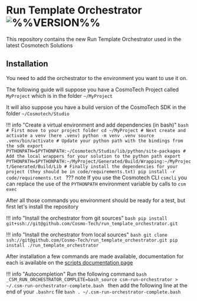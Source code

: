 # Run Template Orchestrator ![%%VERSION%%](https://img.shields.io/badge/%%VERSION%%-2e303e?style=for-the-badge)

This repository contains the new Run Template Orchestrator used in the latest Cosmotech Solutions

## Installation

You need to add the orchestrator to the environment you want to use it on.

The following guide will suppose you have a CosmoTech Project called `MyProject` which is in the folder `~/MyProject`

It will also suppose you have a build version of the CosmoTech SDK in the folder `~/Cosmotech/Studio`

!!! info "Create a virtual environment and add dependencies (in bash)"
    ```bash
    # First move to your project folder
    cd ~/MyProject
    # Next create and activate a venv (here .venv)
    python -m venv .venv
    source .venv/bin/activate
    # Update your python path with the bindings from the sdk
    export PYTHONPATH=$PYTHONPATH:~/Cosmotech/Studio/lib/python/site-packages
    # Add the local wrappers for your solution to the python path
    export PYTHONPATH=$PYTHONPATH:~/MyProject/Generated/Build/Wrapping:~/MyProject/Generated/Build/Lib
    # Finally install the dependencies for your project (they should be in code/requirements.txt)
    pip install -r code/requirements.txt
    ``` 
    ??? note
        If you use the Cosmotech CLI `csmcli` you can replace the use of the `PYTHONPATH` environment variable by calls to `csm exec`

After all those commands you environment should be ready for a test, but first let's install the repository

!!! info "Install the orchestrator from git sources"
    ```bash
    pip install git+ssh://git@github.com/Cosmo-Tech/run_template_orchestrator.git
    ```

!!! info "Install the orchestrator from local sources"
    ```bash
    git clone ssh://git@github.com/Cosmo-Tech/run_template_orchestrator.git
    pip install ./run_template_orchestrator
    ```

After installation a few commands are made available, documentation for each is available on the [scripts documentation page](./scripts)

!!! info "Autocompletion"
    Run the following command
    ```bash
    _CSM_RUN_ORCHESTRATOR_COMPLETE=bash_source csm-run-orchestrator > ~/.csm-run-orchestrator-complete.bash
    ```
    then add the following line at the end of your `.bashrc` file
    ```bash
    . ~/.csm-run-orchestrator-complete.bash
    ```